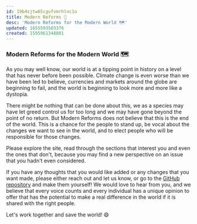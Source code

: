 ```yaml
---
id: 19b4sjtw65cgufvmrhlnc1o
title: Modern Reforms 🌱
desc: 'Modern Reforms for the Modern World 🗺️'
updated: 1655593503376
created: 1595961348801
---
```


### Modern Reforms for the Modern World 🗺️
As you may well know, our world is at a tipping point in history on a level that has never before been possible. Climate change is even worse than we have been led to believe, currencies and markets around the globe are beginning to fail, and the world is beginning to look more and more like a dystopia.

There might be nothing that can be done about this, we as a species may have let greed control us for too long and we may have gone beyond the point of no return. But Modern Reforms does not believe that this is the end of the world. This is a chance for the people to stand up, be vocal about the changes we want to see in the world, and to elect people who will be responsible for those changes.

Please explore the site, read through the sections that interest you and even the ones that don't, because you may find a new perspective on an issue that you hadn't even considered.

If you have any thoughts that you would like added or any changes that you want made, please either reach out and let us know, or go to the [GitHub repository](https://github.com/meese-enterprises/modernreforms.org) and make them yourself! We would love to hear from you, and we believe that every voice counts and every individual has a unique opinion to offer that has the potential to make a real difference in the world if it is shared with the right people.

Let's work together and save the world! 😄
